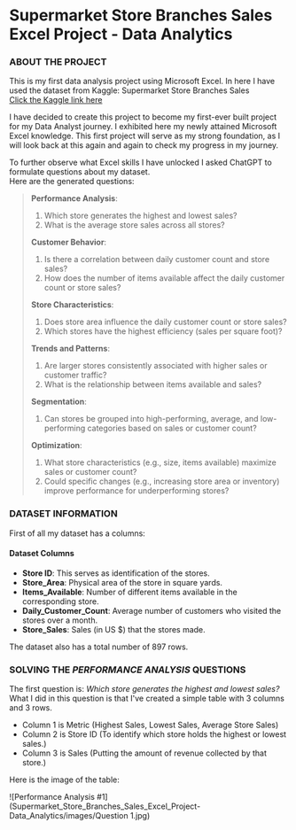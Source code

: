 # Supermarket Store Branches Sales Excel Project - Data Analytics

### **ABOUT THE PROJECT**  

This is my first data analysis project using Microsoft Excel. In here I have used the dataset from Kaggle: Supermarket Store Branches Sales <br>[Click the Kaggle link here](https://www.kaggle.com/datasets/surajjha101/stores-area-and-sales-data)

I have decided to create this project to become my first-ever built project for my Data Analyst journey. I exhibited here my newly attained Microsoft Excel knowledge. This first project will serve as my strong foundation, as I will look back at this again and again to check my progress in my journey.

To further observe what Excel skills I have unlocked I asked ChatGPT to formulate questions about my dataset.<br>
Here are the generated questions:

> **Performance Analysis**:
> 1. Which store generates the highest and lowest sales? 
> 2. What is the average store sales across all stores? 
>
> **Customer Behavior**:
> 1. Is there a correlation between daily customer count and store sales? 
> 2. How does the number of items available affect 
>    the daily customer count or store sales? 
>
> **Store Characteristics**:
> 1. Does store area influence the daily customer count or store sales? 
> 2. Which stores have the highest efficiency (sales per square foot)? 
>
> **Trends and Patterns**:
> 1. Are larger stores consistently associated with higher 
>    sales or customer traffic? 
> 2. What is the relationship between items available and sales? 
>
> **Segmentation**:
> 1. Can stores be grouped into high-performing, average, and 
>    low-performing categories based on sales or customer count? 
>
> **Optimization**:
> 1. What store characteristics (e.g., size, items available) maximize sales or 
>    customer count? 
> 2. Could specific changes (e.g., increasing store area or inventory) improve performance for 
>    underperforming stores?

### **DATASET INFORMATION** 
First of all my dataset has a columns:<br>
#### **Dataset Columns**  
- **Store ID**: This serves as identification of the stores.  
- **Store_Area**: Physical area of the store in square yards.  
- **Items_Available**: Number of different items available in the corresponding store.  
- **Daily_Customer_Count**: Average number of customers who visited the stores over a month.  
- **Store_Sales**: Sales (in US $) that the stores made.

The dataset also has a total number of 897 rows.


### **SOLVING THE *PERFORMANCE ANALYSIS* QUESTIONS**
The first question is: *Which store generates the highest and lowest sales?*<br>
What I did in this question is that I've created a simple table with 3 columns and 3 rows.<br>
- Column 1 is Metric (Highest Sales, Lowest Sales, Average Store Sales)<br>
- Column 2 is Store ID (To identify which store holds the highest or lowest sales.)
- Column 3 is Sales (Putting the amount of revenue collected by that store.)

Here is the image of the table:

![Performance Analysis #1](Supermarket_Store_Branches_Sales_Excel_Project-Data_Analytics/images/Question 1.jpg)




